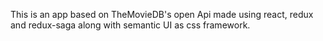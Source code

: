 This is an app based on TheMovieDB's open Api made using react, redux and redux-saga along with semantic UI as css framework.